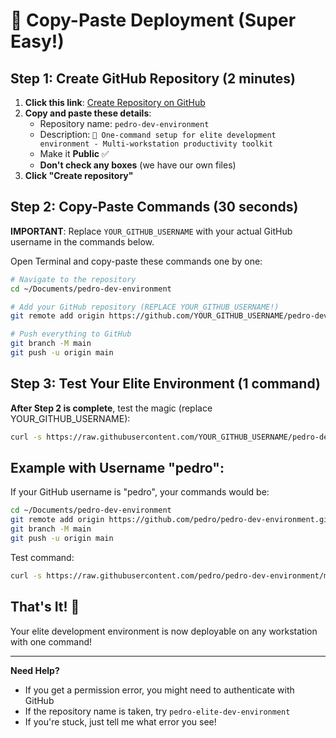 # 🚀 Copy-Paste Deployment (Super Easy!)

## Step 1: Create GitHub Repository (2 minutes)

1. **Click this link**: [Create Repository on GitHub](https://github.com/new)
2. **Copy and paste these details**:
   - Repository name: `pedro-dev-environment`
   - Description: `🚀 One-command setup for elite development environment - Multi-workstation productivity toolkit`
   - Make it **Public** ✅
   - **Don't check any boxes** (we have our own files)
3. **Click "Create repository"**

## Step 2: Copy-Paste Commands (30 seconds)

**IMPORTANT**: Replace `YOUR_GITHUB_USERNAME` with your actual GitHub username in the commands below.

Open Terminal and copy-paste these commands one by one:

```bash
# Navigate to the repository
cd ~/Documents/pedro-dev-environment

# Add your GitHub repository (REPLACE YOUR_GITHUB_USERNAME!)
git remote add origin https://github.com/YOUR_GITHUB_USERNAME/pedro-dev-environment.git

# Push everything to GitHub
git branch -M main
git push -u origin main
```

## Step 3: Test Your Elite Environment (1 command)

**After Step 2 is complete**, test the magic (replace YOUR_GITHUB_USERNAME):

```bash
curl -s https://raw.githubusercontent.com/YOUR_GITHUB_USERNAME/pedro-dev-environment/main/setup.sh | bash
```

## Example with Username "pedro":
If your GitHub username is "pedro", your commands would be:

```bash
cd ~/Documents/pedro-dev-environment
git remote add origin https://github.com/pedro/pedro-dev-environment.git
git branch -M main
git push -u origin main
```

Test command:
```bash
curl -s https://raw.githubusercontent.com/pedro/pedro-dev-environment/main/setup.sh | bash
```

## That's It! 🎉

Your elite development environment is now deployable on any workstation with one command!

---

**Need Help?**
- If you get a permission error, you might need to authenticate with GitHub
- If the repository name is taken, try `pedro-elite-dev-environment`
- If you're stuck, just tell me what error you see!